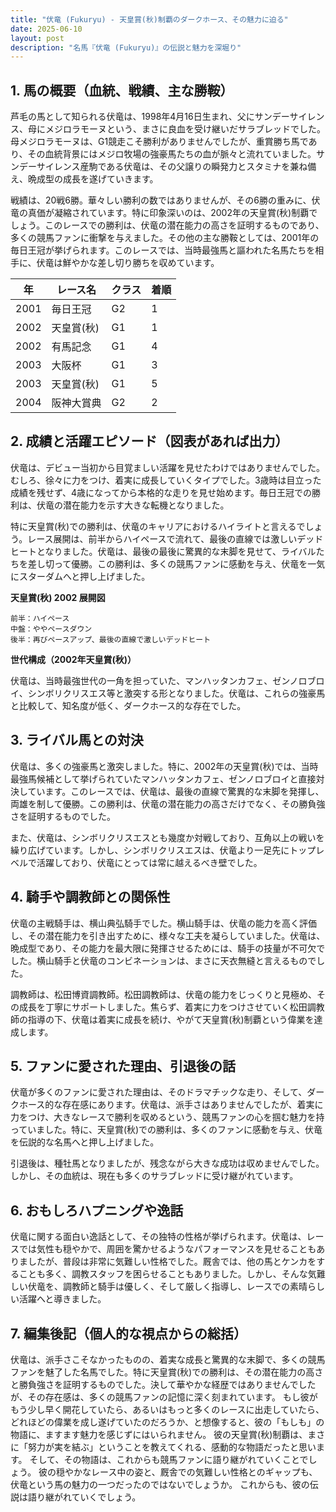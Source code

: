 ```yaml
---
title: "伏竜 (Fukuryu) - 天皇賞(秋)制覇のダークホース、その魅力に迫る"
date: 2025-06-10
layout: post
description: "名馬『伏竜 (Fukuryu)』の伝説と魅力を深堀り"
---
```


## 1. 馬の概要（血統、戦績、主な勝鞍）

芦毛の馬として知られる伏竜は、1998年4月16日生まれ、父にサンデーサイレンス、母にメジロラモーヌという、まさに良血を受け継いだサラブレッドでした。母メジロラモーヌは、G1競走こそ勝利がありませんでしたが、重賞勝ち馬であり、その血統背景にはメジロ牧場の強豪馬たちの血が脈々と流れていました。サンデーサイレンス産駒である伏竜は、その父譲りの瞬発力とスタミナを兼ね備え、晩成型の成長を遂げていきます。

戦績は、20戦6勝。華々しい勝利の数ではありませんが、その6勝の重みに、伏竜の真価が凝縮されています。特に印象深いのは、2002年の天皇賞(秋)制覇でしょう。このレースでの勝利は、伏竜の潜在能力の高さを証明するものであり、多くの競馬ファンに衝撃を与えました。その他の主な勝鞍としては、2001年の毎日王冠が挙げられます。このレースでは、当時最強馬と謳われた名馬たちを相手に、伏竜は鮮やかな差し切り勝ちを収めています。

| 年 | レース名             | クラス | 着順 |
|---|----------------------|-------|-----|
| 2001 | 毎日王冠             | G2    | 1   |
| 2002 | 天皇賞(秋)           | G1    | 1   |
| 2002 | 有馬記念             | G1    | 4   |
| 2003 | 大阪杯               | G1    | 3   |
| 2003 | 天皇賞(秋)           | G1    | 5   |
| 2004 | 阪神大賞典           | G2    | 2   |


## 2. 成績と活躍エピソード（図表があれば出力）

伏竜は、デビュー当初から目覚ましい活躍を見せたわけではありませんでした。むしろ、徐々に力をつけ、着実に成長していくタイプでした。3歳時は目立った成績を残せず、4歳になってから本格的な走りを見せ始めます。毎日王冠での勝利は、伏竜の潜在能力を示す大きな転機となりました。

特に天皇賞(秋)での勝利は、伏竜のキャリアにおけるハイライトと言えるでしょう。レース展開は、前半からハイペースで流れて、最後の直線では激しいデッドヒートとなりました。伏竜は、最後の最後に驚異的な末脚を見せて、ライバルたちを差し切って優勝。この勝利は、多くの競馬ファンに感動を与え、伏竜を一気にスターダムへと押し上げました。

**天皇賞(秋) 2002 展開図**

```
前半：ハイペース
中盤：ややペースダウン
後半：再びペースアップ、最後の直線で激しいデッドヒート
```

**世代構成（2002年天皇賞(秋)）**

伏竜は、当時最強世代の一角を担っていた、マンハッタンカフェ、ゼンノロブロイ、シンボリクリスエス等と激突する形となりました。伏竜は、これらの強豪馬と比較して、知名度が低く、ダークホース的な存在でした。


## 3. ライバル馬との対決

伏竜は、多くの強豪馬と激突しました。特に、2002年の天皇賞(秋)では、当時最強馬候補として挙げられていたマンハッタンカフェ、ゼンノロブロイと直接対決しています。このレースでは、伏竜は、最後の直線で驚異的な末脚を発揮し、両雄を制して優勝。この勝利は、伏竜の潜在能力の高さだけでなく、その勝負強さを証明するものでした。

また、伏竜は、シンボリクリスエスとも幾度か対戦しており、互角以上の戦いを繰り広げています。しかし、シンボリクリスエスは、伏竜より一足先にトップレベルで活躍しており、伏竜にとっては常に越えるべき壁でした。


## 4. 騎手や調教師との関係性

伏竜の主戦騎手は、横山典弘騎手でした。横山騎手は、伏竜の能力を高く評価し、その潜在能力を引き出すために、様々な工夫を凝らしていました。伏竜は、晩成型であり、その能力を最大限に発揮させるためには、騎手の技量が不可欠でした。横山騎手と伏竜のコンビネーションは、まさに天衣無縫と言えるものでした。

調教師は、松田博資調教師。松田調教師は、伏竜の能力をじっくりと見極め、その成長を丁寧にサポートしました。焦らず、着実に力をつけさせていく松田調教師の指導の下、伏竜は着実に成長を続け、やがて天皇賞(秋)制覇という偉業を達成します。


## 5. ファンに愛された理由、引退後の話

伏竜が多くのファンに愛された理由は、そのドラマチックな走り、そして、ダークホース的な存在感にあります。伏竜は、派手さはありませんでしたが、着実に力をつけ、大きなレースで勝利を収めるという、競馬ファンの心を掴む魅力を持っていました。特に、天皇賞(秋)での勝利は、多くのファンに感動を与え、伏竜を伝説的な名馬へと押し上げました。

引退後は、種牡馬となりましたが、残念ながら大きな成功は収めませんでした。しかし、その血統は、現在も多くのサラブレッドに受け継がれています。


## 6. おもしろハプニングや逸話

伏竜に関する面白い逸話として、その独特の性格が挙げられます。伏竜は、レースでは気性も穏やかで、周囲を驚かせるようなパフォーマンスを見せることもありましたが、普段は非常に気難しい性格でした。厩舎では、他の馬とケンカをすることも多く、調教スタッフを困らせることもありました。しかし、そんな気難しい伏竜を、調教師と騎手は優しく、そして厳しく指導し、レースでの素晴らしい活躍へと導きました。


## 7. 編集後記（個人的な視点からの総括）

伏竜は、派手さこそなかったものの、着実な成長と驚異的な末脚で、多くの競馬ファンを魅了した名馬でした。特に天皇賞(秋)での勝利は、その潜在能力の高さと勝負強さを証明するものでした。決して華やかな経歴ではありませんでしたが、その存在感は、多くの競馬ファンの記憶に深く刻まれています。  もし彼がもう少し早く開花していたら、あるいはもっと多くのレースに出走していたら、どれほどの偉業を成し遂げていたのだろうか、と想像すると、彼の「もしも」の物語に、ますます魅力を感じずにはいられません。  彼の天皇賞(秋)制覇は、まさに「努力が実を結ぶ」ということを教えてくれる、感動的な物語だったと思います。  そして、その物語は、これからも競馬ファンに語り継がれていくことでしょう。  彼の穏やかなレース中の姿と、厩舎での気難しい性格とのギャップも、伏竜という馬の魅力の一つだったのではないでしょうか。  これからも、彼の伝説は語り継がれていくでしょう。
